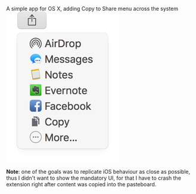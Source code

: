 A simple app for OS X, adding Copy to Share menu across the system
![](https://raw.githubusercontent.com/zats/Copy/master/Readme/finder-share.png)

**Note**: one of the goals was to replicate iOS behaviour as close as possible, thus I didn't want to show the mandatory UI, for that I have to crash the extension right after content was copied into the pasteboard.